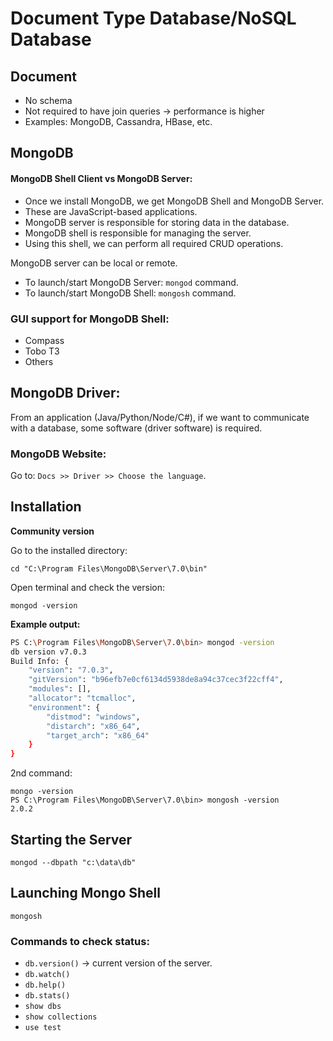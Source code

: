 # Document Type Database/NoSQL Database

## Document
- No schema
- Not required to have join queries → performance is higher
- Examples: MongoDB, Cassandra, HBase, etc.

## MongoDB
#### MongoDB Shell Client vs MongoDB Server:
- Once we install MongoDB, we get MongoDB Shell and MongoDB Server.
- These are JavaScript-based applications.
- MongoDB server is responsible for storing data in the database.
- MongoDB shell is responsible for managing the server.
- Using this shell, we can perform all required CRUD operations.

MongoDB server can be local or remote.

- To launch/start MongoDB Server: `mongod` command.
- To launch/start MongoDB Shell: `mongosh` command.

### GUI support for MongoDB Shell:
- Compass
- Tobo T3
- Others

## MongoDB Driver:
From an application (Java/Python/Node/C#), if we want to communicate with a database, some software (driver software) is required.

### MongoDB Website:
Go to: `Docs >> Driver >> Choose the language`.

## Installation
**Community version**

Go to the installed directory:

```
cd "C:\Program Files\MongoDB\Server\7.0\bin"
```

Open terminal and check the version:

```
mongod -version
```
**Example output:**
```bash
PS C:\Program Files\MongoDB\Server\7.0\bin> mongod -version
db version v7.0.3
Build Info: {
    "version": "7.0.3",
    "gitVersion": "b96efb7e0cf6134d5938de8a94c37cec3f22cff4",
    "modules": [],
    "allocator": "tcmalloc",
    "environment": {
        "distmod": "windows",
        "distarch": "x86_64",
        "target_arch": "x86_64"
    }
}
```

2nd command:
```
mongo -version
PS C:\Program Files\MongoDB\Server\7.0\bin> mongosh -version
2.0.2
```

## Starting the Server
```
mongod --dbpath "c:\data\db"
```

## Launching Mongo Shell
```
mongosh
```

### Commands to check status:
- `db.version()` → current version of the server.
- `db.watch()`
- `db.help()`
- `db.stats()`
- `show dbs`
- `show collections`
- `use test`
